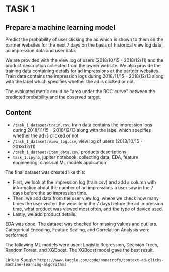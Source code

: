 # TASK 1
## Prepare a machine learning model
Predict the probability of user clicking the ad which is shown to them on the partner websites for the next 7 days on the basis of historical view log data, ad impression data and user data.

We are provided with the view log of users (2018/10/15 - 2018/12/11) and the product description collected from the owner website. We also provide the training data containing details for ad impressions at the partner websites. Train data contains the impression logs during 2018/11/15 – 2018/12/13 along with the label which specifies whether the ad is clicked or not. 

The evaluated metric could be "area under the ROC curve" between the predicted probability and the observed target.


## Content
* `/task_1_dataset/train.csv`, train data contains the impression logs during 2018/11/15 – 2018/12/13 along with the label which specifies whether the ad is clicked or not 
* `/task_1_dataset/view_log.csv`, view log of users (2018/10/15 - 2018/12/11)
* `/task_1_dataset/item_data.csv`, products descriptions
* `task_1.ipynb`, jupiter notebook: collecting data, EDA, feature engineering, classical ML models application

The final dataset was created like this: 

- First, we look at the impression log (train.csv) and add a column with information about the number of ad impressions a user saw in the 7 days before the ad impression time. 
- Then, we add data from the user view log, where we check how many times the user visited the website in the 7 days before the ad impression time, what product was viewed most often, and the type of device used. 
- Lastly, we add product details.

EDA was done. The dataset was checked for missing values and outliers. Categorical Encoding, Feature Scaling, and Correlation Analysis were performed.

The following ML models were used: Logistic Regression, Decision Trees, Random Forest, and XGBoost. The XGBoost model gave the best result.

Link to Kaggle:
`https://www.kaggle.com/code/annatrofy/context-ad-clicks-machine-learning-algorithms`
